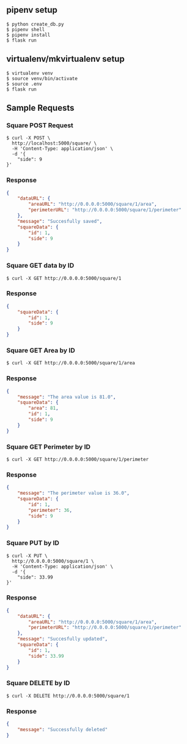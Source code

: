 ## pipenv setup
```
$ python create_db.py
$ pipenv shell
$ pipenv install
$ flask run
```

## virtualenv/mkvirtualenv setup
``` 
$ virtualenv venv
$ source venv/bin/activate
$ source .env
$ flask run

``` 

## Sample Requests

### Square POST Request

```curl
$ curl -X POST \
  http://localhost:5000/square/ \
  -H 'Content-Type: application/json' \
  -d '{
	"side": 9
}'
```

### Response

```json
{
    "dataURL": {
        "areaURL": "http://0.0.0.0:5000/square/1/area",
        "perimeterURL": "http://0.0.0.0:5000/square/1/perimeter"
    },
    "message": "Succesfully saved",
    "squareData": {
        "id": 1,
        "side": 9
    }
}
```

### Square GET data by ID

```
$ curl -X GET http://0.0.0.0:5000/square/1
```

### Response

```json
{
    "squareData": {
        "id": 1,
        "side": 9
    }
}
```

### Square GET Area by ID

```
$ curl -X GET http://0.0.0.0:5000/square/1/area
```

### Response

```json
{
    "message": "The area value is 81.0",
    "squareData": {
        "area": 81,
        "id": 1,
        "side": 9
    }
}
```

### Square GET Perimeter by ID

```
$ curl -X GET http://0.0.0.0:5000/square/1/perimeter
```

### Response

```json
{
    "message": "The perimeter value is 36.0",
    "squareData": {
        "id": 1,
        "perimeter": 36,
        "side": 9
    }
}
```

### Square PUT by ID

```
$ curl -X PUT \
  http://0.0.0.0:5000/square/1 \
  -H 'Content-Type: application/json' \
  -d '{
	"side": 33.99
}'
```

### Response

```json
{
    "dataURL": {
        "areaURL": "http://0.0.0.0:5000/square/1/area",
        "perimeterURL": "http://0.0.0.0:5000/square/1/perimeter"
    },
    "message": "Succesfully updated",
    "squareData": {
        "id": 1,
        "side": 33.99
    }
}
```

### Square DELETE by ID

```
$ curl -X DELETE http://0.0.0.0:5000/square/1
```

### Response

```json
{
    "message": "Successfully deleted"
}
```

<!-- # See it in action: http:// -->